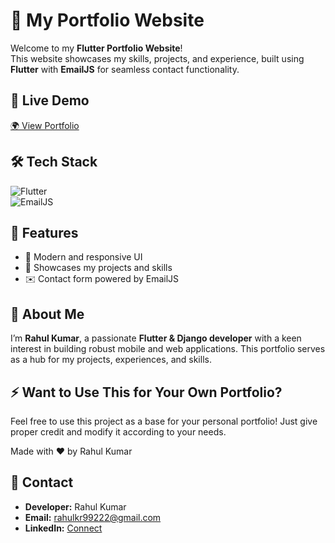 # 🚀 My Portfolio Website  

Welcome to my **Flutter Portfolio Website**!  
This website showcases my skills, projects, and experience, built using **Flutter** with **EmailJS** for seamless contact functionality.  

## 🔗 Live Demo  
[🌍 View Portfolio](https://devrahul999.netlify.app)  

## 🛠️ Tech Stack  
![Flutter](https://img.shields.io/badge/Flutter-02569B?style=for-the-badge&logo=flutter&logoColor=white)  
![EmailJS](https://img.shields.io/badge/EmailJS-ff5e00?style=for-the-badge&logoColor=white)  

## 📌 Features  
- 🎨 Modern and responsive UI  
- 📂 Showcases my projects and skills  
- ✉️ Contact form powered by EmailJS  

 

## 🌟 About Me  
I’m **Rahul Kumar**, a passionate **Flutter & Django developer** with a keen interest in building robust mobile and web applications. This portfolio serves as a hub for my projects, experiences, and skills.  

## ⚡ Want to Use This for Your Own Portfolio?
Feel free to use this project as a base for your personal portfolio! Just give proper credit and modify it according to your needs.

Made with ❤️ by Rahul Kumar


## 📧 Contact

- **Developer:** Rahul Kumar  
- **Email:** rahulkr99222@gmail.com 
- **LinkedIn:** [Connect](www.linkedin.com/in/rahul-kr2000)

  
